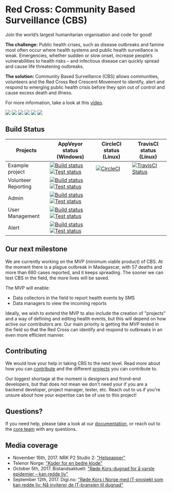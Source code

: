 # Red Cross: Community Based Surveillance (CBS)

Join the world’s largest humanitarian organisation and code for good!

**The challenge:**
Public health crises, such as disease outbreaks and famine most often occur where health systems and public health surveillance is weak. Emergencies, whether sudden or slow onset, increase people’s vulnerabilities to health risks – and infectious disease can quickly spread and cause life threatening outbreaks.

**The solution:**
Community Based Surveillance (CBS) allows communities, volunteers and the Red Cross Red Crescent Movement to identify, alert and respond to emerging public health crisis before they spin out of control and cause excess death and illness.

For more information, take a look at this [video](https://youtu.be/pXkXyb6xTdE).

![](https://img.shields.io/github/stars/ifrcgo/cbs.svg)
![](https://img.shields.io/github/forks/ifrcgo/cbs.svg)
![](https://img.shields.io/github/watchers/ifrcgo/cbs.svg)
![](https://img.shields.io/github/tag/ifrcgo/cbs.svg)
![](https://img.shields.io/github/release/ifrcgo/cbs.svg)
![](https://img.shields.io/github/issues/ifrcgo/cbs.svg)

## Build Status

| Projects  | AppVeyor status (Windows)  | CircleCI status (Linux) | TravisCI status (Linux)
|---|---|---|---|
| Example project  | [![Build status](https://ci.appveyor.com/api/projects/status/3s33gey8y08ynu4s/branch/master?svg=true)](https://ci.appveyor.com/project/karolikl/cbs-hjk90/branch/master) [![Test status](https://img.shields.io/appveyor/tests/karolikl/cbs-hjk90/master.svg)](https://ci.appveyor.com/project/karolikl/cbs-hjk90/branch/master/tests) | [![CircleCI](https://circleci.com/gh/sheeeng/cbs.png?style=shield&circle-token=df3dc5f6efbc2a267f7805f05a5e91d2878be9fd)](https://circleci.com/gh/sheeeng/cbs) | [![TravisCI Status](https://travis-ci.org/sheeeng/cbs.svg?branch=master)](https://travis-ci.org/sheeeng/cbs)
| Volunteer Reporting  | [![Build status](https://ci.appveyor.com/api/projects/status/tt50700nylx40eml/branch/master?svg=true)](https://ci.appveyor.com/project/karolikl/cbs-g81xy/branch/master) [![Test status](https://img.shields.io/appveyor/tests/karolikl/cbs-g81xy/master.svg)](https://ci.appveyor.com/project/karolikl/cbs-g81xy/branch/master/tests) |
| Admin  | [![Build status](https://ci.appveyor.com/api/projects/status/5u26suwgd9co1rgp/branch/master?svg=true)](https://ci.appveyor.com/project/karolikl/cbs-0ntrh/branch/master) [![Test status](https://img.shields.io/appveyor/tests/karolikl/cbs-0ntrh/master.svg)](https://ci.appveyor.com/project/karolikl/cbs-0ntrh/branch/master/tests) |
| User Management  | [![Build status](https://ci.appveyor.com/api/projects/status/yyxiq56hy52iyv50/branch/master?svg=true)](https://ci.appveyor.com/project/karolikl/cbs-83l5k/branch/master) [![Test status](https://img.shields.io/appveyor/tests/karolikl/cbs-83l5k/master.svg)](https://ci.appveyor.com/project/karolikl/cbs-83l5k/branch/master/tests) |
| Alert  | [![Build status](https://ci.appveyor.com/api/projects/status/2lab71gqtq8hkxn8/branch/master?svg=true)](https://ci.appveyor.com/project/karolikl/cbs-q2clx/branch/master) [![Test status](https://img.shields.io/appveyor/tests/karolikl/cbs-q2clx/master.svg)](https://ci.appveyor.com/project/karolikl/cbs-q2clx/branch/master/tests) |

## Our next milestone

We are currently working on the MVP (minimum viable product) of CBS. At the moment there is a plague outbreak in Madagascar, with 57 deaths and more than 680 cases reported, and it keeps spreading. The sooner we can test CBS in the field, the more lives will be saved. 

The MVP will enable: 
- Data collectors in the field to report health events by SMS
- Data managers to view the incoming reports

Ideally, we wish to extend the MVP to also include the creation of "projects" and a way of defining and editing health events, but this will depend on how active our contributors are. Our main priority is getting the MVP tested in the field so that the Red Cross can identify and respond to outbreaks in an even more efficient manner. 

## Contributing

We would love your help in taking CBS to the next level. 
Read more about how you can [contribute](./Documentation/Contribution/contributing.md) and the different [projects](./Documentation/Projects/index.md) you can contribute to. 

Our biggest shortage at the moment is designers and frond-end developers, but that does not mean we don't need your if you are a backend developer, project manager, tester, etc. Reach out to us if you're unsure about how your expertise can be of use to this project!

## Questions?

If you need help, please take a look at our [documentation](https://github.com/IFRCGo/cbs/tree/master/Documentation), or reach out to the [core team](https://github.com/IFRCGo/cbs/blob/master/Documentation/Projects/Core/index.md) with any questions. 

## Media coverage

- November 16th, 2017. NRK P2 Studio 2: ["Helseapper"](https://radio.nrk.no/serie/studio-2-p2/MKRV20017917/16-11-2017#t=57m14s)
- Telenor Norge: ["Koder for en bedre klode"](https://www.telenor.no/om/samfunnsansvar/artikler/codeathon.jsp)
- October 5th, 2017. Bistandsaktuelt: ["Røde Kors-dugnad for å varsle epidemier – kan redde liv"](https://www.bistandsaktuelt.no/nyheter/2017/dugnad-for-epidemi-varsling/)
- September 12th, 2017. Digi.no: ["Røde Kors i Norge med IT-prosjekt som kan redde liv: Nå inviterer de IT-bransjen til dugnad"](https://www.digi.no/artikler/rode-kors-i-norge-med-it-prosjekt-som-kan-redde-liv-na-inviterer-de-it-bransjen-til-dugnad/405602)
